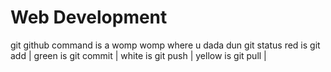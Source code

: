 # Web Development
git github command is a womp womp where u dada dun
git status
red is git add | 
green is git commit | 
white is git push | 
yellow is git pull | 

